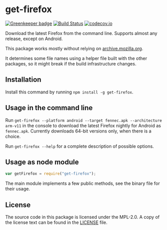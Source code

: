 # get-firefox

[![Greenkeeper badge](https://badges.greenkeeper.io/freaktechnik/get-firefox.svg)](https://greenkeeper.io/)
[![Build Status](https://travis-ci.org/freaktechnik/get-firefox.svg?branch=master)](https://travis-ci.org/freaktechnik/get-firefox) [![codecov.io](https://codecov.io/github/freaktechnik/get-firefox/coverage.svg?branch=master)](https://codecov.io/github/freaktechnik/get-firefox?branch=master)

Download the latest Firefox from the command line. Supports almost any release,
except on Android.

This package works mostly without relying on
[archive.mozilla.org](https://archive.mozilla.org).

It determines some file names using a helper file built with the other
packages, so it might break if the build infrastructure changes.

## Installation

Install this command by running `npm install -g get-firefox`.

## Usage in the command line
Run `get-firefox --platform android --target fennec.apk --architecture arm-v11`
in the console to download the latest Firefox nightly for Android as `fennec.apk`.
Currently downloads 64-bit versions only, when there is a choice.

Run `get-firefox --help` for a complete description of possible options.

## Usage as node module
```js
var getFirefox = require("get-firefox");
```
The main module implements a few public methods, see the binary file for their usage.

## License
The source code in this package is licensed under the MPL-2.0. A copy of the
license text can be found in the [LICENSE](LICENSE) file.
